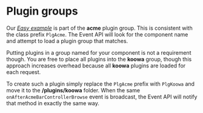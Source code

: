 # Plugin groups		
		
Our [_Easy example_](/framework/plugins.html#easy-example) is part of the **acme** plugin group. This is consistent with the class prefix `PlgAcme`. The Event API will look for the component name and attempt to load a plugin group that matches.  
		
Putting plugins in a group named for your component is not a requirement though. You are free to place all plugins into the **koowa** group, though this approach increases overhead because all **koowa** plugins are loaded for each request.  
		
To create such a plugin simply replace the `PlgAcme` prefix with `PlgKoowa` and move it to the **/plugins/koowa** folder. When the same `onAfterAcmeBarControllerBrowse` event is broadcast, the Event API will notify that method in exactly the same way. 